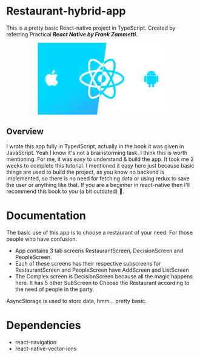 # Restaurant-hybrid-app
This is a pretty basic React-native project in TypeScript. Created by referring Practical <b>*React Native by Frank Zammetti*</b>.
<p align="center">
  <img src="https://github.com/AshishMadhu/Restaurant-hybrid-app/blob/master/ro2832a9.png" alt="django" height="190"/>
</p>

## Overview

I wrote this app fully in TypedScript, actually in the book it was given in JavaScript. Yeah I know it's not a brainstorming task.
I think this is worth mentioning. For me, it was easy to understand & build the app. It took me 2 weeks to complete this tutorial. I mentioned it easy here just because basic things are used to build the project, as you know no backend is implemented, so there is no need for fetching data or using redux to save the user or anything like that. If you are a beginner in react-native then I'll recommend this book to you (a bit outdated) 🎁.

# Documentation
The basic use of this app is to choose a restaurant of your need. For those people who have confusion.

- App contains 3 tab screens RestaurantScreen, DecisionScreen and PeopleScreen.
- Each of these screens has their respective subscreens for RestaurantScreen and PeopleScreen have AddScreen and ListScreen
- The Complex screen is DecisionScreen because all the magic happens here. It has 5 other SubScreen to Choose the Restaurant according to the need of people in the party.

AsyncStorage is used to store data, hmm... pretty basic.

# Dependencies

- react-navigation
- react-native-vector-ions
